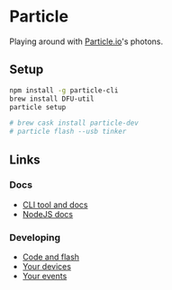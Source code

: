
# Particle

Playing around with [Particle.io](https://particle.io)'s photons.

## Setup

```bash
npm install -g particle-cli
brew install DFU-util
particle setup

# brew cask install particle-dev
# particle flash --usb tinker
```


## Links

### Docs

- [CLI tool and docs](https://github.com/spark/particle-cli)
- [NodeJS docs](https://docs.particle.io/reference/javascript/)

### Developing

- [Code and flash](https://build.particle.io)
- [Your devices](https://dashboard.particle.io/user/devices)
- [Your events](https://dashboard.particle.io/user/logs)
